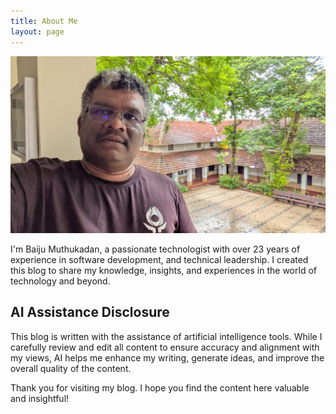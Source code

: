 ```yaml
---
title: About Me
layout: page
---
```


![Baiju Muthukadan](images/profile-placeholder.jpg)

I'm Baiju Muthukadan, a passionate technologist with over 23 years of experience in software development, and technical leadership. I created this blog to share my knowledge, insights, and experiences in the world of technology and beyond.

## AI Assistance Disclosure

This blog is written with the assistance of artificial intelligence tools. While I carefully review and edit all content to ensure accuracy and alignment with my views, AI helps me enhance my writing, generate ideas, and improve the overall quality of the content.

Thank you for visiting my blog. I hope you find the content here valuable and insightful!

